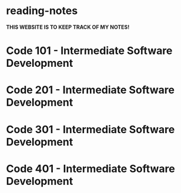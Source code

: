 # reading-notes

**THIS WEBSITE IS TO KEEP TRACK OF MY NOTES!**
# Code 101 - Intermediate Software Development
# Code 201 - Intermediate Software Development
# Code 301 - Intermediate Software Development
# Code 401 - Intermediate Software Development